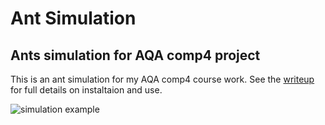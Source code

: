 # Ant Simulation
## Ants simulation for AQA comp4 project
This is an ant simulation for my AQA comp4 course work. See the [writeup](https://github.com/begly/Ant-Simulation/blob/master/writeup/current/comp4%20project%20v2.26.docx?raw=true) for full details on instaltaion and use.

![simulation example](https://raw.githubusercontent.com/begly/Ant-Simulation/master/writeup/assests/User%20Manual/Pheromones/Pheromone%20trial%20leading%20to%20food.PNG)
